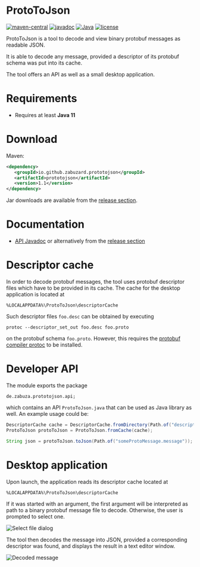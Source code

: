 # ProtoToJson
[![maven-central](https://img.shields.io/maven-central/v/io.github.zabuzard.prototojson/prototojson)](https://img.shields.io/maven-central/v/io.github.zabuzard.prototojson/prototojson) [![javadoc](https://javadoc.io/badge2/io.github.zabuzard.prototojson/prototojson/javadoc.svg)](https://javadoc.io/doc/io.github.zabuzard.prototojson/prototojson) [![Java](https://img.shields.io/badge/Java-11%2B-ff696c)](https://img.shields.io/badge/Java-11%2B-ff696c) [![license](https://img.shields.io/github/license/Zabuzard/ProtoToJson)](https://img.shields.io/github/license/Zabuzard/ProtoToJson)

ProtoToJson is a tool to decode and view binary protobuf messages
as readable JSON.

It is able to decode any message, provided a descriptor of its
protobuf schema was put into its cache.

The tool offers an API as well as a small desktop application.

# Requirements

* Requires at least **Java 11**

# Download

Maven:

```xml
<dependency>
   <groupId>io.github.zabuzard.prototojson</groupId>
   <artifactId>prototojson</artifactId>
   <version>1.1</version>
</dependency>
```

Jar downloads are available from the [release section](https://github.com/ZabuzaW/ProtoToJson/releases).

# Documentation

* [API Javadoc](https://javadoc.io/doc/io.github.zabuzard.prototojson/prototojson)
  or alternatively from the [release section](https://github.com/ZabuzaW/ProtoToJson/releases)

# Descriptor cache

In order to decode protobuf messages, the tool uses protobuf descriptor files
which have to be provided in its cache. The cache for the desktop application is located at
```
%LOCALAPPDATA%\ProtoToJson\descriptorCache
```

Such descriptor files `foo.desc` can be obtained by executing
```
protoc --descriptor_set_out foo.desc foo.proto
```
on the protobuf schema `foo.proto`. However, this requires
the [protobuf compiler protoc](https://developers.google.com/protocol-buffers) to be installed.

# Developer API

The module exports the package
```
de.zabuza.prototojson.api;
```
which contains an API `ProtoToJson.java` that can be used as Java library as well.
An example usage could be:
```java
DescriptorCache cache = DescriptorCache.fromDirectory(Path.of("descriptorCache"));
ProtoToJson protoToJson = ProtoToJson.fromCache(cache);

String json = protoToJson.toJson(Path.of("someProtoMessage.message"));
```

# Desktop application

Upon launch, the application reads its descriptor cache located at
```
%LOCALAPPDATA%\ProtoToJson\descriptorCache
```
If it was started with an argument, the first argument will be interpreted as path
to a binary protobuf message file to decode. Otherwise, the user is prompted to select one.

![Select file dialog](https://i.imgur.com/82keZOg.png)

The tool then decodes the message into JSON, provided a corresponding descriptor was found,
and displays the result in a text editor window.

![Decoded message](https://i.imgur.com/EcrpK72.png)
